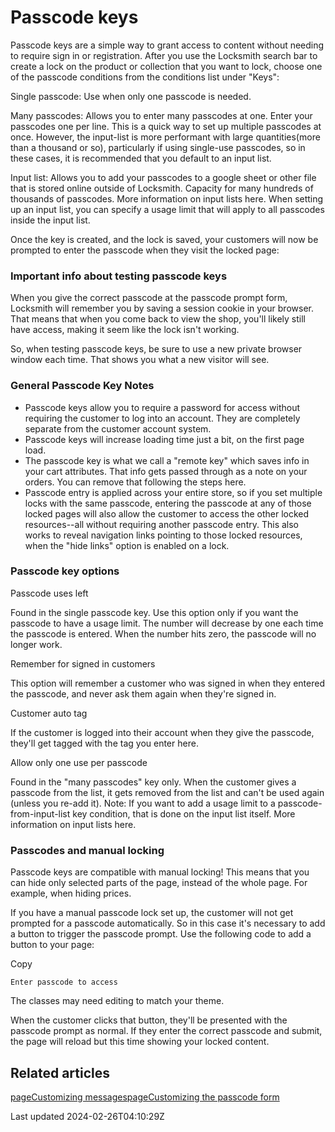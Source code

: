 # Passcode keys

Passcode keys are a simple way to grant access to content without needing to require sign in or registration. After you use the Locksmith search bar to create a lock on the product or collection that you want to lock, choose one of the passcode conditions from the conditions list under "Keys":

Single passcode: Use when only one passcode is needed.

Many passcodes: Allows you to enter many passcodes at one. Enter your passcodes one per line. This is a quick way to set up multiple passcodes at once. However, the input-list is more performant with large quantities(more than a thousand or so), particularly if using single-use passcodes, so in these cases, it is recommended that you default to an input list.

Input list: Allows you to add your passcodes to a google sheet or other file that is stored online outside of Locksmith. Capacity for many hundreds of thousands of passcodes. More information on input lists here. When setting up an input list, you can specify a usage limit that will apply to all passcodes inside the input list.

Once the key is created, and the lock is saved, your customers will now be prompted to enter the passcode when they visit the locked page:

### Important info about testing passcode keys

When you give the correct passcode at the passcode prompt form, Locksmith will remember you by saving a session cookie in your browser. That means that when you come back to view the shop, you'll likely still have access, making it seem like the lock isn't working.

So, when testing passcode keys, be sure to use a new private browser window each time. That shows you what a new visitor will see.

### General Passcode Key Notes

- Passcode keys allow you to require a password for access without requiring the customer to log into an account. They are completely separate from the customer account system.
- Passcode keys will increase loading time just a bit, on the first page load.
- The passcode key is what we call a "remote key" which saves info in your cart attributes. That info gets passed through as a note on your orders. You can remove that following the steps here.
- Passcode entry is applied across your entire store, so if you set multiple locks with the same passcode, entering the passcode at any of those locked pages will also allow the customer to access the other locked resources--all without requiring another passcode entry. This also works to reveal navigation links pointing to those locked resources, when the "hide links" option is enabled on a lock.

#### 

### Passcode key options

Passcode uses left

Found in the single passcode key. Use this option only if you want the passcode to have a usage limit. The number will decrease by one each time the passcode is entered. When the number hits zero, the passcode will no longer work.

Remember for signed in customers

This option will remember a customer who was signed in when they entered the passcode, and never ask them again when they're signed in.

Customer auto tag

If the customer is logged into their account when they give the passcode, they'll get tagged with the tag you enter here.

Allow only one use per passcode

Found in the "many passcodes" key only. When the customer gives a passcode from the list, it gets removed from the list and can't be used again (unless you re-add it). Note: If you want to add a usage limit to a passcode-from-input-list key condition, that is done on the input list itself. More information on input lists here.

### Passcodes and manual locking

Passcode keys are compatible with manual locking! This means that you can hide only selected parts of the page, instead of the whole page. For example, when hiding prices.

If you have a manual passcode lock set up, the customer will not get prompted for a passcode automatically. So in this case it's necessary to add a button to trigger the passcode prompt. Use the following code to add a button to your page:

Copy

    Enter passcode to access

The classes may need editing to match your theme.

When the customer clicks that button, they'll be presented with the passcode prompt as normal. If they enter the correct passcode and submit, the page will reload but this time showing your locked content.

## Related articles
[pageCustomizing messages](/tutorials/more/customizing-messages)[pageCustomizing the passcode form](/tutorials/more/customizing-the-passcode-form)

Last updated 2024-02-26T04:10:29Z